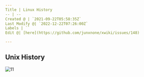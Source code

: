 ```yaml
---
Title | Linux History
-- | --
Created @ | `2021-09-22T05:58:35Z`
Last Modify @| `2022-12-22T07:26:00Z`
Labels | ``
Edit @| [here](https://github.com/junxnone/xwiki/issues/148)

---
```



## Unix History

![11](https://github.com/junxnone/tech-io/raw/master/Unix_history-simple.svg)

